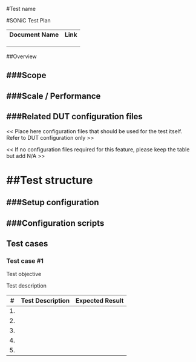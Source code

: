 #Test name

#SONiC Test Plan




|                   |          |
|-------------------|----------|
| **Document Name** | **Link** |
|                   |          |
|                   |          |
|                   |          |




##Overview


###Scope
---------


###Scale / Performance
-------------------


###Related DUT configuration files
-----------------------------------

&lt;&lt; Place here configuration files that should be used for the test itself. Refer to DUT configuration only &gt;&gt;

&lt;&lt; If no configuration files required for this feature, please keep the table but add N/A &gt;&gt;


##Test structure 
===============

###Setup configuration
-------------------


###Configuration scripts
---------------------


Test cases
----------

### Test case \#1

Test objective

Test description


| **\#** | **Test Description** | **Expected Result** |
|--------|----------------------|---------------------|
| 1.     |                      |                     |
| 2.     |                      |                     |
| 3.     |                      |                     |
| 4.     |                      |                     |
| 5.     |                      |                     |
